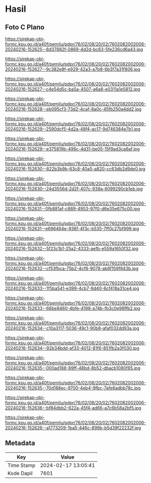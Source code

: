 # Hasil

## Foto C Plano

https://sirekap-obj-formc.kpu.go.id/a40f/pemilu/pdpr/76/02/08/20/02/7602082002006-20240216-152625--8d37882f-0869-4d2d-bc83-5fe236cd6a43.jpg

https://sirekap-obj-formc.kpu.go.id/a40f/pemilu/pdpr/76/02/08/20/02/7602082002006-20240216-152627--9c382e8f-e929-42a3-a7b8-6b3f7a31f806.jpg

https://sirekap-obj-formc.kpu.go.id/a40f/pemilu/pdpr/76/02/08/20/02/7602082002006-20240216-152627--c4e54d5c-ba5a-4507-a6a8-e0311a1e5812.jpg

https://sirekap-obj-formc.kpu.go.id/a40f/pemilu/pdpr/76/02/08/20/02/7602082002006-20240216-152628--eb095cf3-73d2-4caf-8a0c-45fb250a4dd2.jpg

https://sirekap-obj-formc.kpu.go.id/a40f/pemilu/pdpr/76/02/08/20/02/7602082002006-20240216-152629--2590dcf5-4d2a-48f4-ac17-9d746384e7b1.jpg

https://sirekap-obj-formc.kpu.go.id/a40f/pemilu/pdpr/76/02/08/20/02/7602082002006-20240216-152629--e375819b-496c-4d31-be05-15f9ad3ca6af.jpg

https://sirekap-obj-formc.kpu.go.id/a40f/pemilu/pdpr/76/02/08/20/02/7602082002006-20240216-152630--822b3b9b-63c8-40a5-a820-cc63db2d9de0.jpg

https://sirekap-obj-formc.kpu.go.id/a40f/pemilu/pdpr/76/02/08/20/02/7602082002006-20240216-152630--24d3556d-2d2f-407c-938a-6099290cb1eb.jpg

https://sirekap-obj-formc.kpu.go.id/a40f/pemilu/pdpr/76/02/08/20/02/7602082002006-20240216-152631--0fb881af-c889-4953-97f0-d6e35e675c00.jpg

https://sirekap-obj-formc.kpu.go.id/a40f/pemilu/pdpr/76/02/08/20/02/7602082002006-20240216-152631--e696464e-936f-4f3c-b535-7ff0c27bf999.jpg

https://sirekap-obj-formc.kpu.go.id/a40f/pemilu/pdpr/76/02/08/20/02/7602082002006-20240216-152632--5f23c1b1-25a2-4333-aefb-e559a1650f32.jpg

https://sirekap-obj-formc.kpu.go.id/a40f/pemilu/pdpr/76/02/08/20/02/7602082002006-20240216-152632--cf53fbca-75b2-4cf8-9078-ab6f159f843b.jpg

https://sirekap-obj-formc.kpu.go.id/a40f/pemilu/pdpr/76/02/08/20/02/7602082002006-20240216-152633--1f5ba541-e399-4cb7-9d40-6cf418a31ce4.jpg

https://sirekap-obj-formc.kpu.go.id/a40f/pemilu/pdpr/76/02/08/20/02/7602082002006-20240216-152633--66be8460-4bfe-4198-a74b-fb3c0e98ffb2.jpg

https://sirekap-obj-formc.kpu.go.id/a40f/pemilu/pdpr/76/02/08/20/02/7602082002006-20240216-152634--c10a3117-5036-49c1-90b8-afaf032dd93a.jpg

https://sirekap-obj-formc.kpu.go.id/a40f/pemilu/pdpr/76/02/08/20/02/7602082002006-20240216-152634--92b34bdd-af33-4012-81f6-851fb2a3f030.jpg

https://sirekap-obj-formc.kpu.go.id/a40f/pemilu/pdpr/76/02/08/20/02/7602082002006-20240216-152635--000ad188-89ff-48bd-8b52-dbacb1080f85.jpg

https://sirekap-obj-formc.kpu.go.id/a40f/pemilu/pdpr/76/02/08/20/02/7602082002006-20240216-152635--70d188ec-9700-4eb4-9fbc-7afe6adbb78c.jpg

https://sirekap-obj-formc.kpu.go.id/a40f/pemilu/pdpr/76/02/08/20/02/7602082002006-20240216-152636--bf84dbb2-622a-45f4-ad66-a7c6b58a2bf5.jpg

https://sirekap-obj-formc.kpu.go.id/a40f/pemilu/pdpr/76/02/08/20/02/7602082002006-20240216-152626--a1773209-1ba5-446c-899b-b5d39f22232f.jpg


## Metadata

| Key        | Value               |
| ---------- | ------------------- |
| Time Stamp | 2024-02-17 13:05:41 |
| Kode Dapil | 7601                |



